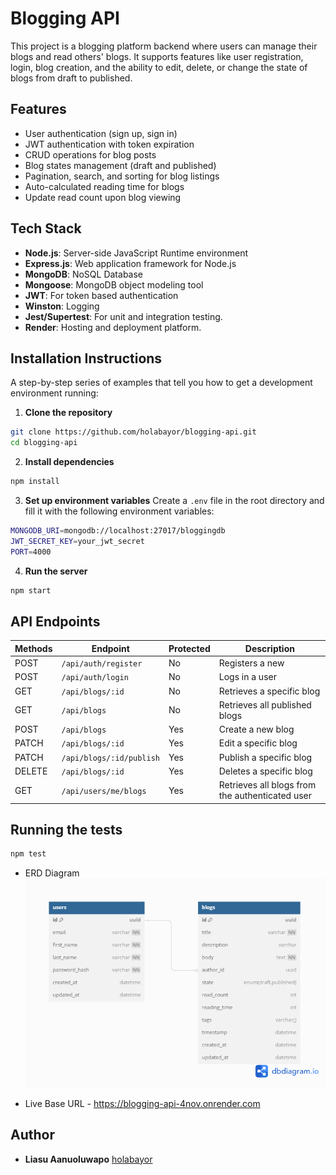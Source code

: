 # Blogging API

This project is a blogging platform backend where users can manage their blogs and read others' blogs. It supports features like user registration, login, blog creation, and the ability to edit, delete, or change the state of blogs from draft to published.

## Features

- User authentication (sign up, sign in)
- JWT authentication with token expiration
- CRUD operations for blog posts
- Blog states management (draft and published)
- Pagination, search, and sorting for blog listings
- Auto-calculated reading time for blogs
- Update read count upon blog viewing

## Tech Stack

- **Node.js**: Server-side JavaScript Runtime environment
- **Express.js**: Web application framework for Node.js
- **MongoDB**: NoSQL Database
- **Mongoose**: MongoDB object modeling tool
- **JWT**: For token based authentication
- **Winston**: Logging
- **Jest/Supertest**: For unit and integration testing.
- **Render**: Hosting and deployment platform.

## Installation Instructions

A step-by-step series of examples that tell you how to get a development environment running:

1. **Clone the repository**

```bash
git clone https://github.com/holabayor/blogging-api.git
cd blogging-api
```

2. **Install dependencies**

```bash
npm install
```

3. **Set up environment variables**
   Create a `.env` file in the root directory and fill it with the following environment variables:

```bash
MONGODB_URI=mongodb://localhost:27017/bloggingdb
JWT_SECRET_KEY=your_jwt_secret
PORT=4000
```

4. **Run the server**

```bash
npm start
```

## API Endpoints

| Methods | Endpoint                 | Protected | Description                                     |
| ------- | ------------------------ | --------- | ----------------------------------------------- |
| POST    | `/api/auth/register`     | No        | Registers a new                                 |
| POST    | `/api/auth/login`        | No        | Logs in a user                                  |
| GET     | `/api/blogs/:id`         | No        | Retrieves a specific blog                       |
| GET     | `/api/blogs`             | No        | Retrieves all published blogs                   |
| POST    | `/api/blogs`             | Yes       | Create a new blog                               |
| PATCH   | `/api/blogs/:id`         | Yes       | Edit a specific blog                            |
| PATCH   | `/api/blogs/:id/publish` | Yes       | Publish a specific blog                         |
| DELETE  | `/api/blogs/:id`         | Yes       | Deletes a specific blog                         |
| GET     | `/api/users/me/blogs`    | Yes       | Retrieves all blogs from the authenticated user |

## Running the tests

```bash
npm test
```

- ERD Diagram ![blogging api](https://github.com/holabayor/blogging-api/blob/main/blogging%20api.png)

- Live Base URL - https://blogging-api-4nov.onrender.com
<!-- - [Live link](https://blogging-api-4nov.onrender.com/api/blogs) -->

## Author

- **Liasu Aanuoluwapo** [holabayor](https://github.com/holabayor)
